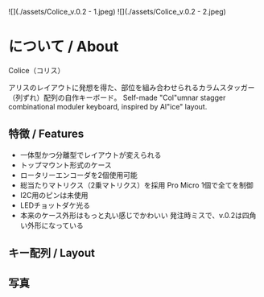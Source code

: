 ![](./assets/Colice_v.0.2 - 1.jpeg)
![](./assets/Colice_v.0.2 - 2.jpeg)
# について / About
Colice（コリス）

アリスのレイアウトに発想を得た、部位を組み合わせられるカラムスタッガー（列ずれ）配列の自作キーボード。
Self-made "Col"umnar stagger combinational moduler keyboard, inspired by Al"ice" layout.

## 特徴 / Features
- 一体型かつ分離型でレイアウトが変えられる
- トップマウント形式のケース
- ロータリーエンコーダを2個使用可能
- 総当たりマトリクス（2乗マトリクス）を採用
Pro Micro 1個で全てを制御
- I2C用のピンは未使用
- LEDチョットダケ光る
- 本来のケース外形はもっと丸い感じでかわいい
発注時ミスで、v.0.2は四角い外形になっている

## キー配列 / Layout


## 写真
